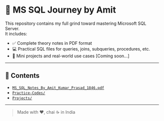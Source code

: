 # 📘 MS SQL Journey by Amit

This repository contains my full grind toward mastering Microsoft SQL Server.  
It includes:

- ✅ Complete theory notes in PDF format
- 💻 Practical SQL files for queries, joins, subqueries, procedures, etc.
- 📂 Mini projects and real-world use cases [Coming soon...]

---

## 📄 Contents

- [`MS_SQL_Notes_By_Amit_Kumar_Prasad_1846.pdf`](./MS_SQL_Notes_By_Amit_Kumar_Prasad_1846.pdf)
- [`Practice-Codes/`](./Practice-Codes/)
- [`Projects/`](./Projects/)

---

> Made with ❤️, chai ☕ in India

